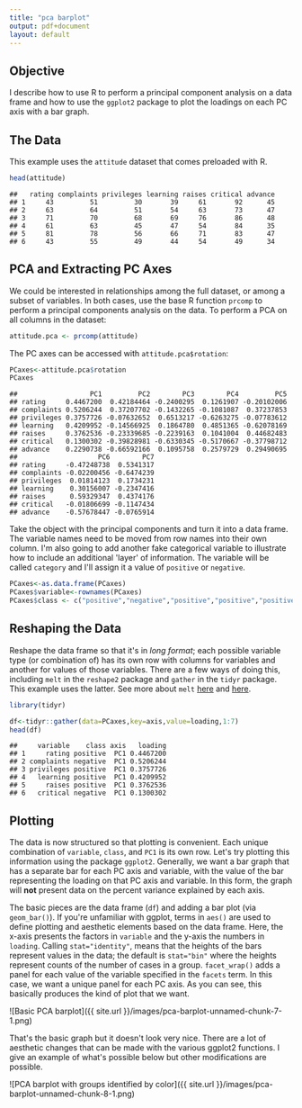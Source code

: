```yaml
---
title: "pca barplot"
output: pdf+document
layout: default
---
```




## Objective
I describe how to use R to perform a principal component analysis on a data frame and how to use the `ggplot2` package to plot the loadings on each PC axis with a bar graph.

## The Data
This example uses the `attitude` dataset that comes preloaded with R.


```r
head(attitude)
```

```
##   rating complaints privileges learning raises critical advance
## 1     43         51         30       39     61       92      45
## 2     63         64         51       54     63       73      47
## 3     71         70         68       69     76       86      48
## 4     61         63         45       47     54       84      35
## 5     81         78         56       66     71       83      47
## 6     43         55         49       44     54       49      34
```

## PCA and Extracting PC Axes
We could be interested in relationships among the full dataset, or among a subset of variables. In both cases, use the base R function `prcomp` to perform a principal components analysis on the data. To perform a PCA on all columns in the dataset:


```r
attitude.pca <- prcomp(attitude)
```

The PC axes can be accessed with `attitude.pca$rotation`:


```r
PCaxes<-attitude.pca$rotation
PCaxes
```

```
##                  PC1         PC2        PC3        PC4         PC5
## rating     0.4467200  0.42184464 -0.2400295  0.1261907 -0.20102006
## complaints 0.5206244  0.37207702 -0.1432265 -0.1081087  0.37237853
## privileges 0.3757726 -0.07632652  0.6513217 -0.6263275 -0.07783612
## learning   0.4209952 -0.14566925  0.1864780  0.4851365 -0.62078169
## raises     0.3762536 -0.23339685 -0.2239163  0.1041004  0.44682483
## critical   0.1300302 -0.39828981 -0.6330345 -0.5170667 -0.37798712
## advance    0.2290738 -0.66592166  0.1095758  0.2579729  0.29490695
##                    PC6        PC7
## rating     -0.47248738  0.5341317
## complaints -0.02200456 -0.6474239
## privileges  0.01814123  0.1734231
## learning    0.30156007 -0.2347416
## raises      0.59329347  0.4374176
## critical   -0.01806699 -0.1147434
## advance    -0.57678447 -0.0765914
```

Take the object with the principal components and turn it into a data frame. The variable names need to be moved from row names into their own column. I'm also going to add another fake categorical variable to illustrate how to include an additional 'layer' of information. The variable will be called `category` and I'll assign it a value of `positive` or `negative`.


```r
PCaxes<-as.data.frame(PCaxes)
PCaxes$variable<-rownames(PCaxes)
PCaxes$class <- c("positive","negative","positive","positive","positive","negative","positive")
```


## Reshaping the Data
Reshape the data frame so that it's in _long format_; each possible variable type (or combination of) has its own row with columns for variables and another for values of those variables. There are a few ways of doing this, including `melt` in the `reshape2` package and `gather` in the `tidyr` package. This example uses the latter. See more about `melt` [here](http://seananderson.ca/2013/10/19/reshape.html) and [here](http://www.cookbook-r.com/Manipulating_data/Converting_data_between_wide_and_long_format/). 


```r
library(tidyr)

df<-tidyr::gather(data=PCaxes,key=axis,value=loading,1:7)
head(df)
```

```
##     variable    class axis   loading
## 1     rating positive  PC1 0.4467200
## 2 complaints negative  PC1 0.5206244
## 3 privileges positive  PC1 0.3757726
## 4   learning positive  PC1 0.4209952
## 5     raises positive  PC1 0.3762536
## 6   critical negative  PC1 0.1300302
```

## Plotting
The data is now structured so that plotting is convenient. Each unique combination of `variable`, `class`, and `PC1` is its own row. Let's try plotting this information using the package `ggplot2`. Generally, we want a bar graph that has a separate bar for each PC axis and variable, with the value of the bar representing the loading on that PC axis and variable. In this form, the graph will __not__ present data on the percent variance explained by each axis.

The basic pieces are the data frame (`df`) and adding a bar plot (via `geom_bar()`). If you're unfamiliar with ggplot, terms in `aes()` are used to define plotting and aesthetic elements based on the data frame. Here, the x-axis presents the factors in `variable` and the y-axis the numbers in `loading`. Calling `stat="identity"`, means that the heights of the bars represent values in the data; the default is `stat="bin"` where the heights represent counts of the number of cases in a group. `facet_wrap()` adds a panel for each value of the variable specified in the `facets` term. In this case, we want a unique panel for each PC axis. As you can see, this basically produces the kind of plot that we want. 

![Basic PCA barplot]({{ site.url }}/images/pca-barplot-unnamed-chunk-7-1.png)

That's the basic graph but it doesn't look very nice. There are a lot of aesthetic changes that can be made with the various ggplot2 functions. I give an example of what's possible below but other modifications are possible. 

![PCA barplot with groups identified by color]({{ site.url }}/images/pca-barplot-unnamed-chunk-8-1.png)

